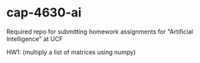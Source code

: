 # cap-4630-ai
Required repo for submitting homework assignments for "Artificial Intelligence" at UCF

HW1: (multiply a list of matrices using numpy)

